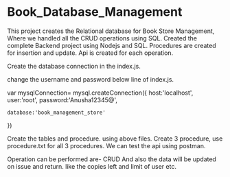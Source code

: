 # Book_Database_Management

This project creates the Relational database for Book Store Management, Where we handled all the  CRUD operations using SQL. Created the complete Backend project using Nodejs and SQL. Procedures are created for insertion and update. Api is created for each operation.


Create the database connection in the index.js.

change the username and password below line of index.js.



var mysqlConnection= mysql.createConnection({
    host:'localhost',
    user:'root',
    password:'Anusha12345@',

    database:'book_management_store'
})


Create the tables and procedure. using above files.
Create 3 procedure, use procedure.txt for all 3 procedures.
We can test the api using postman.

Operation can be performed are- CRUD
And also the data will be updated on issue and return. like the copies left and limit of user etc.
